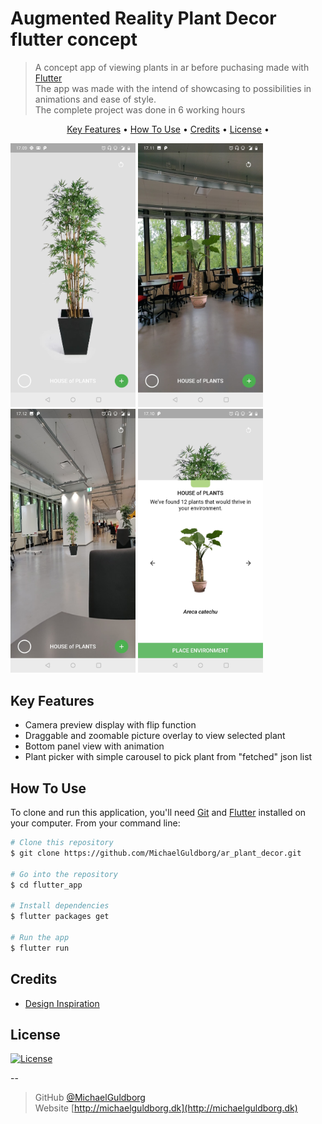 

# Augmented Reality Plant Decor flutter concept
> A concept app of viewing plants in ar before puchasing made with <a href="https://flutter.dev" target="_blank">Flutter</a>\
> The app was made with the intend of showcasing to possibilities in animations and ease of style.\
> The complete project was done in 6 working hours

<p align="center">
  <a href="#key-features">Key Features</a> •
  <a href="#how-to-use">How To Use</a> •
  <a href="#credits">Credits</a> •
  <a href="#license">License</a> •
</p>

<p float="left">
  <img src="/assets/screenshots/home_page_01.jpg" width="200" />
  <img src="/assets/screenshots/home_page_02.jpg" width="200" />
  <img src="/assets/screenshots/home_page_03.jpg" width="200" />
  <img src="/assets/screenshots/plant_picker_01.jpg" width="200" />
</p>

## Key Features

* Camera preview display with flip function
* Draggable and zoomable picture overlay to view selected plant
* Bottom panel view with animation
* Plant picker with simple carousel to pick plant from "fetched" json list

## How To Use

To clone and run this application, you'll need [Git](https://git-scm.com) and [Flutter](https://flutter.dev/docs/get-started/install) installed on your computer.
From your command line:

```bash
# Clone this repository
$ git clone https://github.com/MichaelGuldborg/ar_plant_decor.git

# Go into the repository
$ cd flutter_app

# Install dependencies
$ flutter packages get

# Run the app
$ flutter run
```

<!--
## Download

You can [download](https://play.google.com/store/apps/details?id=com.queenstech.todo) the latest installable version of Todo for Android.

 <a href="https://play.google.com/store/apps/details?id=com.queenstech.todo"><img src="https://play.google.com/intl/en_us/badges/images/generic/ne_badge_web_generic.png" width="250"></a>

-->


## Credits
- [Design Inspiration](https://dribbble.com/shots/4224139-House-of-Plants-AR-Concept)

## License
[![License](http://img.shields.io/:license-mit-blue.svg?style=flat-square)](http://badges.mit-license.org)


--

> GitHub [@MichaelGuldborg](https://github.com/MichaelGuldborg)\
> Website [http://michaelguldborg.dk](http://michaelguldborg.dk)
